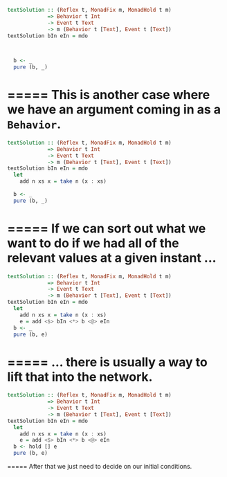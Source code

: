 ```haskell
textSolution :: (Reflex t, MonadFix m, MonadHold t m)
             => Behavior t Int
             -> Event t Text
             -> m (Behavior t [Text], Event t [Text])
textSolution bIn eIn = mdo


    
  b <- _
  pure (b, _)
```
=====
This is another case where we have an argument coming in as a `Behavior`.
=====
```haskell
textSolution :: (Reflex t, MonadFix m, MonadHold t m)
             => Behavior t Int
             -> Event t Text
             -> m (Behavior t [Text], Event t [Text])
textSolution bIn eIn = mdo
  let
    add n xs x = take n (x : xs)
    
  b <- _
  pure (b, _)
```
=====
If we can sort out what we want to do if we had all of the relevant values at a given instant ... 
=====
```haskell
textSolution :: (Reflex t, MonadFix m, MonadHold t m)
             => Behavior t Int
             -> Event t Text
             -> m (Behavior t [Text], Event t [Text])
textSolution bIn eIn = mdo
  let
    add n xs x = take n (x : xs)
    e = add <$> bIn <*> b <@> eIn
  b <- _
  pure (b, e)
```
=====
... there is usually a way to lift that into the network.
=====
```haskell
textSolution :: (Reflex t, MonadFix m, MonadHold t m)
             => Behavior t Int
             -> Event t Text
             -> m (Behavior t [Text], Event t [Text])
textSolution bIn eIn = mdo
  let
    add n xs x = take n (x : xs)
    e = add <$> bIn <*> b <@> eIn
  b <- hold [] e
  pure (b, e)
```
=====
After that we just need to decide on our initial conditions.

